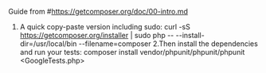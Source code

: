Guide from #https://getcomposer.org/doc/00-intro.md
1.  A quick copy-paste version including sudo:
curl -sS https://getcomposer.org/installer | sudo php -- --install-dir=/usr/local/bin --filename=composer
2.Then install the dependencies and run your tests:
composer install
vendor/phpunit/phpunit/phpunit <GoogleTests.php>
